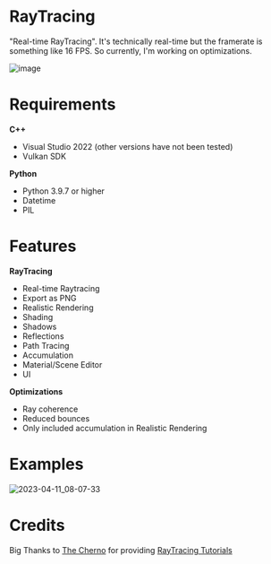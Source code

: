 # RayTracing

"Real-time RayTracing". It's technically real-time but the framerate is something like 16 FPS. So currently, I'm working on optimizations. 

![image](https://user-images.githubusercontent.com/123858154/231154761-a05ad542-2cb7-494a-874e-8cc3472940e6.png)


# Requirements
**C++**
- Visual Studio 2022 (other versions have not been tested)
- Vulkan SDK

**Python**
- Python 3.9.7 or higher
- Datetime
- PIL

# Features
**RayTracing**
- Real-time Raytracing
- Export as PNG
- Realistic Rendering
- Shading
- Shadows
- Reflections
- Path Tracing
- Accumulation
- Material/Scene Editor
- UI

**Optimizations**
- Ray coherence
- Reduced bounces
- Only included accumulation in Realistic Rendering

# Examples
![2023-04-11_08-07-33](https://user-images.githubusercontent.com/123858154/231158230-e1971c1b-00ba-48c3-9c89-99461ee7bc43.png)


# Credits
Big Thanks to [The Cherno](https://www.youtube.com/@TheCherno) for providing [RayTracing Tutorials](https://www.youtube.com/watch?v=gfW1Fhd9u9Q&list=PLlrATfBNZ98edc5GshdBtREv5asFW3yXl)